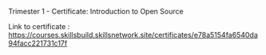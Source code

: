 Trimester 1 - Certificate: Introduction to Open Source

Link to certificate : https://courses.skillsbuild.skillsnetwork.site/certificates/e78a5154fa6540da94facc221731c17f
